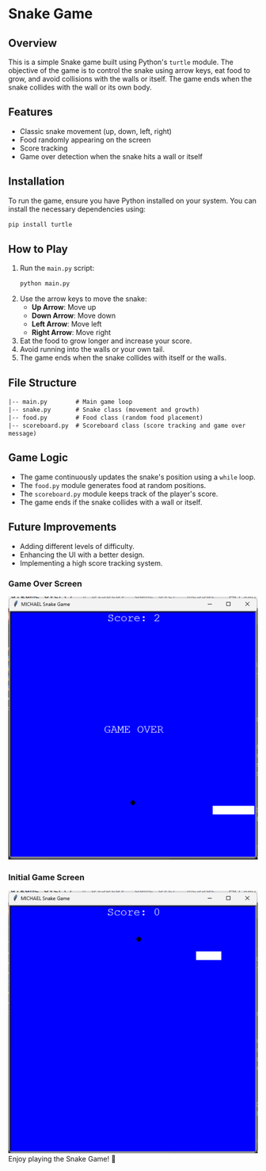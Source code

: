 
# Snake Game

## Overview
This is a simple Snake game built using Python's `turtle` module. The objective of the game is to control the snake using arrow keys, eat food to grow, and avoid collisions with the walls or itself. The game ends when the snake collides with the wall or its own body.

## Features
- Classic snake movement (up, down, left, right)
- Food randomly appearing on the screen
- Score tracking
- Game over detection when the snake hits a wall or itself

## Installation
To run the game, ensure you have Python installed on your system. You can install the necessary dependencies using:

```bash
pip install turtle
```

## How to Play
1. Run the `main.py` script:
   ```bash
   python main.py
   ```
2. Use the arrow keys to move the snake:
   - **Up Arrow**: Move up
   - **Down Arrow**: Move down
   - **Left Arrow**: Move left
   - **Right Arrow**: Move right
3. Eat the food to grow longer and increase your score.
4. Avoid running into the walls or your own tail.
5. The game ends when the snake collides with itself or the walls.

## File Structure
```
|-- main.py        # Main game loop
|-- snake.py       # Snake class (movement and growth)
|-- food.py        # Food class (random food placement)
|-- scoreboard.py  # Scoreboard class (score tracking and game over message)
```

## Game Logic
- The game continuously updates the snake's position using a `while` loop.
- The `food.py` module generates food at random positions.
- The `scoreboard.py` module keeps track of the player's score.
- The game ends if the snake collides with a wall or itself.

## Future Improvements
- Adding different levels of difficulty.
- Enhancing the UI with a better design.
- Implementing a high score tracking system.
### Game Over Screen
![Game Over](./Screenshot_1.png)

### Initial Game Screen
![Start Game](./Screenshot_2.png)
Enjoy playing the Snake Game! 🐍

